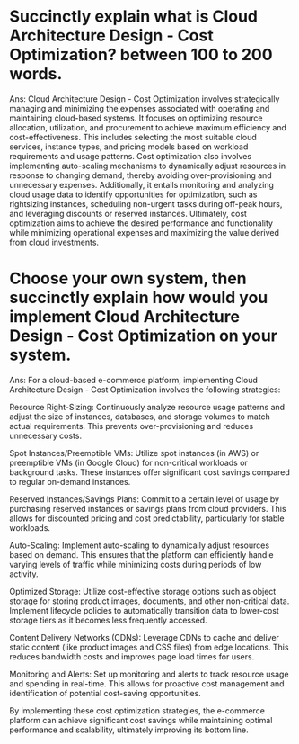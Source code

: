 # Succinctly explain what is Cloud Architecture Design - Cost Optimization? between 100 to 200 words.

Ans:
Cloud Architecture Design - Cost Optimization involves strategically managing and minimizing the expenses associated with operating and maintaining cloud-based systems. It focuses on optimizing resource allocation, utilization, and procurement to achieve maximum efficiency and cost-effectiveness. This includes selecting the most suitable cloud services, instance types, and pricing models based on workload requirements and usage patterns. Cost optimization also involves implementing auto-scaling mechanisms to dynamically adjust resources in response to changing demand, thereby avoiding over-provisioning and unnecessary expenses. Additionally, it entails monitoring and analyzing cloud usage data to identify opportunities for optimization, such as rightsizing instances, scheduling non-urgent tasks during off-peak hours, and leveraging discounts or reserved instances. Ultimately, cost optimization aims to achieve the desired performance and functionality while minimizing operational expenses and maximizing the value derived from cloud investments.




# Choose your own system, then succinctly explain how would you implement Cloud Architecture Design - Cost Optimization on your system.

Ans:
For a cloud-based e-commerce platform, implementing Cloud Architecture Design - Cost Optimization involves the following strategies:

Resource Right-Sizing: Continuously analyze resource usage patterns and adjust the size of instances, databases, and storage volumes to match actual requirements. This prevents over-provisioning and reduces unnecessary costs.

Spot Instances/Preemptible VMs: Utilize spot instances (in AWS) or preemptible VMs (in Google Cloud) for non-critical workloads or background tasks. These instances offer significant cost savings compared to regular on-demand instances.

Reserved Instances/Savings Plans: Commit to a certain level of usage by purchasing reserved instances or savings plans from cloud providers. This allows for discounted pricing and cost predictability, particularly for stable workloads.

Auto-Scaling: Implement auto-scaling to dynamically adjust resources based on demand. This ensures that the platform can efficiently handle varying levels of traffic while minimizing costs during periods of low activity.

Optimized Storage: Utilize cost-effective storage options such as object storage for storing product images, documents, and other non-critical data. Implement lifecycle policies to automatically transition data to lower-cost storage tiers as it becomes less frequently accessed.

Content Delivery Networks (CDNs): Leverage CDNs to cache and deliver static content (like product images and CSS files) from edge locations. This reduces bandwidth costs and improves page load times for users.

Monitoring and Alerts: Set up monitoring and alerts to track resource usage and spending in real-time. This allows for proactive cost management and identification of potential cost-saving opportunities.

By implementing these cost optimization strategies, the e-commerce platform can achieve significant cost savings while maintaining optimal performance and scalability, ultimately improving its bottom line.
